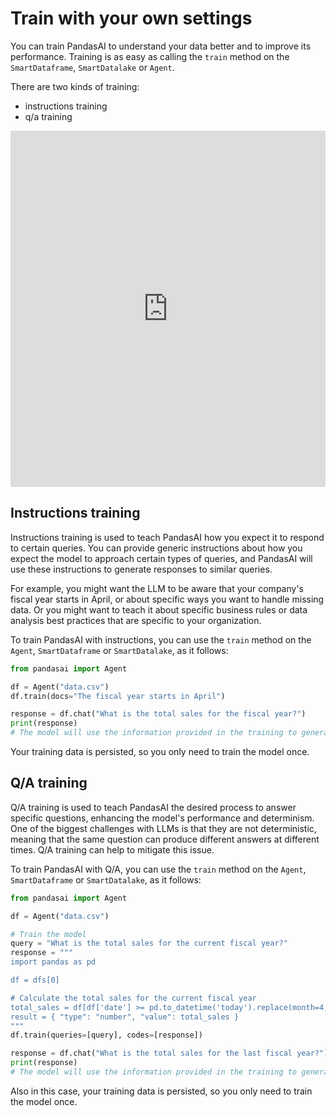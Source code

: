 # Train with your own settings

You can train PandasAI to understand your data better and to improve its performance. Training is as easy as calling the `train` method on the `SmartDataframe`, `SmartDatalake` or `Agent`.

There are two kinds of training:

- instructions training
- q/a training

<iframe title='Train on PandasAI' style="width: 100%; max-width: 982px; min-height: 570px;" src="https://app.gemoo.com/embed/home?codeId=MlQ5yGpLeN59r"  frameborder="0" allowfullscreen loading="lazy"></iframe>
<br />

## Instructions training

Instructions training is used to teach PandasAI how you expect it to respond to certain queries. You can provide generic instructions about how you expect the model to approach certain types of queries, and PandasAI will use these instructions to generate responses to similar queries.

For example, you might want the LLM to be aware that your company's fiscal year starts in April, or about specific ways you want to handle missing data. Or you might want to teach it about specific business rules or data analysis best practices that are specific to your organization.

To train PandasAI with instructions, you can use the `train` method on the `Agent`, `SmartDataframe` or `SmartDatalake`, as it follows:

```python
from pandasai import Agent

df = Agent("data.csv")
df.train(docs="The fiscal year starts in April")

response = df.chat("What is the total sales for the fiscal year?")
print(response)
# The model will use the information provided in the training to generate a response
```

Your training data is persisted, so you only need to train the model once.

## Q/A training

Q/A training is used to teach PandasAI the desired process to answer specific questions, enhancing the model's performance and determinism. One of the biggest challenges with LLMs is that they are not deterministic, meaning that the same question can produce different answers at different times. Q/A training can help to mitigate this issue.

To train PandasAI with Q/A, you can use the `train` method on the `Agent`, `SmartDataframe` or `SmartDatalake`, as it follows:

```python
from pandasai import Agent

df = Agent("data.csv")

# Train the model
query = "What is the total sales for the current fiscal year?"
response = """
import pandas as pd

df = dfs[0]

# Calculate the total sales for the current fiscal year
total_sales = df[df['date'] >= pd.to_datetime('today').replace(month=4, day=1)]['sales'].sum()
result = { "type": "number", "value": total_sales }
"""
df.train(queries=[query], codes=[response])

response = df.chat("What is the total sales for the last fiscal year?")
print(response)
# The model will use the information provided in the training to generate a response
```

Also in this case, your training data is persisted, so you only need to train the model once.
